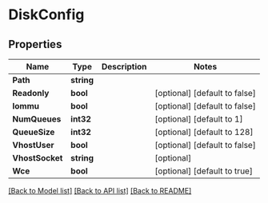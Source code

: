 # DiskConfig

## Properties

Name | Type | Description | Notes
------------ | ------------- | ------------- | -------------
**Path** | **string** |  | 
**Readonly** | **bool** |  | [optional] [default to false]
**Iommu** | **bool** |  | [optional] [default to false]
**NumQueues** | **int32** |  | [optional] [default to 1]
**QueueSize** | **int32** |  | [optional] [default to 128]
**VhostUser** | **bool** |  | [optional] [default to false]
**VhostSocket** | **string** |  | [optional] 
**Wce** | **bool** |  | [optional] [default to true]

[[Back to Model list]](../README.md#documentation-for-models) [[Back to API list]](../README.md#documentation-for-api-endpoints) [[Back to README]](../README.md)


